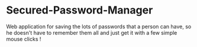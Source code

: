 # Secured-Password-Manager
Web application for saving the lots of passwords that a person can have, so he doesn't have to remember them all and just get it with a few simple mouse clicks !
